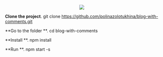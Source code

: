 <p align="center"><img src="https://cloud.githubusercontent.com/assets/3129129/22811426/bb69dc06-ef0c-11e6-8092-a0bea9060b35.png"/></p>



**Clone the project**. git clone https://github.com/polinazolotukhina/blog-with-comments.git

**Go to the folder **. cd blog-with-comments

**Install **. npm install

**Run **. npm start -s
